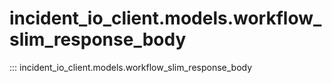 # incident_io_client.models.workflow_slim_response_body

::: incident_io_client.models.workflow_slim_response_body